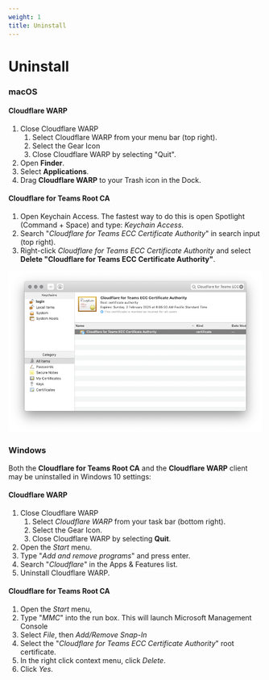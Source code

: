 ```yaml
---
weight: 1
title: Uninstall
---
```


# Uninstall

### macOS

#### Cloudflare WARP

1.  Close Cloudflare WARP
    1.  Select Cloudflare WARP from your menu bar (top right).
    2.  Select the Gear Icon
    3.  Close Cloudflare WARP by selecting "Quit".
2.  Open **Finder**.
3.  Select **Applications**.
4.  Drag **Cloudflare WARP** to your Trash icon in the Dock.

#### Cloudflare for Teams Root CA

1.  Open Keychain Access.
    The fastest way to do this is open Spotlight (Command + Space) and type: _Keychain Access_.
2.  Search "_Cloudflare for Teams ECC Certificate Authority_" in search input (top right).
3.  Right-click _Cloudflare for Teams ECC Certificate Authority_ and select **Delete "Cloudflare for Teams ECC Certificate Authority"**.

![Recording of Windows express installation](../static/macos-remove-root-ca.png)

### Windows

Both the **Cloudflare for Teams Root CA** and the **Cloudflare WARP** client may be uninstalled in Windows 10 settings:

#### Cloudflare WARP

1.  Close Cloudflare WARP
    1.  Select _Cloudflare WARP_ from your task bar (bottom right).
    2.  Select the Gear Icon.
    3.  Close Cloudflare WARP by selecting **Quit**.
2.  Open the _Start_ menu.
3.  Type "_Add and remove programs_" and press enter.
4.  Search "_Cloudflare_" in the Apps & Features list.
5.  Uninstall Cloudflare WARP.

#### Cloudflare for Teams Root CA

1.  Open the _Start_ menu,
2.  Type "_MMC_" into the run box. This will launch Microsoft Management Console
3.  Select _File_, then _Add/Remove Snap-In_
4.  Select the "_Cloudflare for Teams ECC Certificate Authority_" root certificate.
5.  In the right click context menu, click _Delete_.
6.  Click _Yes_.

